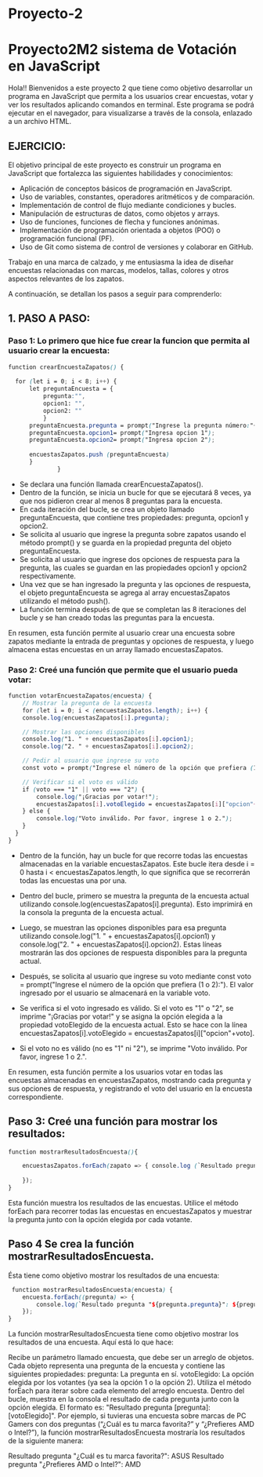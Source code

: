 # Proyecto-2

# Proyecto2M2 sistema de Votación en JavaScript
Hola!! Bienvenidos a este proyecto 2 que tiene como objetivo desarrollar un programa en JavaScript que permita a los usuarios crear encuestas, votar y ver los resultados aplicando comandos en terminal. Este programa se podrá ejecutar en el navegador, para visualizarse a través de la consola, enlazado a un archivo HTML.


## EJERCICIO:
El objetivo principal de este proyecto es construir un programa en JavaScript que fortalezca las siguientes habilidades y conocimientos:

- Aplicación de conceptos básicos de programación en JavaScript.
- Uso de variables, constantes, operadores aritméticos y de comparación.
- Implementación de control de flujo mediante condiciones y bucles.
- Manipulación de estructuras de datos, como objetos y arrays.
- Uso de funciones, funciones de flecha y funciones anónimas.
- Implementación de programación orientada a objetos (POO) o programación funcional (PF).
- Uso de Git como sistema de control de versiones y colaborar en GitHub.


Trabajo en una marca de calzado, y me entusiasma la idea de diseñar encuestas relacionadas con marcas, modelos, tallas, colores y otros aspectos relevantes de los zapatos.

A continuación, se detallan los pasos a seguir para comprenderlo:

## 1. PASO A PASO:
### Paso 1: Lo primero que hice fue crear la funcion que permita al usuario crear la encuesta:

  ```scss
  function crearEncuestaZapatos() {
    
    for (let i = 0; i < 8; i++) {
        let preguntaEncuesta = {
            pregunta:"",
            opcion1: "",
            opcion2: ""
            }
        preguntaEncuesta.pregunta = prompt("Ingrese la pregunta número:"+ (i + 1) + "sobre zapatos")
        preguntaEncuesta.opcion1= prompt("Ingresa opcion 1");
        preguntaEncuesta.opcion2= prompt("Ingresa opcion 2");
    
        encuestasZapatos.push (preguntaEncuesta)
        }
                }
  ```

- Se declara una función llamada crearEncuestaZapatos().
- Dentro de la función, se inicia un bucle for que se ejecutará 8 veces, ya que nos pidieron crear al menos 8 preguntas para la encuesta.
- En cada iteración del bucle, se crea un objeto llamado preguntaEncuesta, que contiene tres propiedades: pregunta, opcion1 y opcion2.
- Se solicita al usuario que ingrese la pregunta sobre zapatos usando el método prompt() y se guarda en la propiedad pregunta del objeto preguntaEncuesta.
- Se solicita al usuario que ingrese dos opciones de respuesta para la pregunta, las cuales se guardan en las propiedades opcion1 y opcion2 respectivamente.
- Una vez que se han ingresado la pregunta y las opciones de respuesta, el objeto preguntaEncuesta se agrega al array encuestasZapatos utilizando el método push().
- La función termina después de que se completan las 8 iteraciones del bucle y se han creado todas las preguntas para la encuesta.
  
En resumen, esta función permite al usuario crear una encuesta sobre zapatos mediante la entrada de preguntas y opciones de respuesta, y luego almacena estas encuestas en un array llamado encuestasZapatos.

  
### Paso 2: Creé una función que permite que el usuario pueda votar:

```scss
function votarEncuestaZapatos(encuesta) {
    // Mostrar la pregunta de la encuesta
    for (let i = 0; i < (encuestasZapatos.length); i++) {
    console.log(encuestasZapatos[i].pregunta);

    // Mostrar las opciones disponibles
    console.log("1. " + encuestasZapatos[i].opcion1);
    console.log("2. " + encuestasZapatos[i].opcion2);

    // Pedir al usuario que ingrese su voto
    const voto = prompt("Ingrese el número de la opción que prefiera (1 o 2):");

    // Verificar si el voto es válido
    if (voto === "1" || voto === "2") {
        console.log("¡Gracias por votar!");
        encuestasZapatos[i].votoElegido = encuestasZapatos[i]["opcion"+voto]
    } else {
        console.log("Voto inválido. Por favor, ingrese 1 o 2.");
    }
  }
}
  ```

- Dentro de la función, hay un bucle for que recorre todas las encuestas almacenadas en la variable encuestasZapatos. Este bucle itera desde i = 0 hasta i < encuestasZapatos.length, lo que significa que se recorrerán todas las encuestas una por una.

- Dentro del bucle, primero se muestra la pregunta de la encuesta actual utilizando console.log(encuestasZapatos[i].pregunta). Esto imprimirá en la consola la pregunta de la encuesta actual.

- Luego, se muestran las opciones disponibles para esa pregunta utilizando console.log("1. " + encuestasZapatos[i].opcion1) y console.log("2. " + encuestasZapatos[i].opcion2). Estas líneas mostrarán las dos opciones de respuesta disponibles para la pregunta actual.

- Después, se solicita al usuario que ingrese su voto mediante const voto = prompt("Ingrese el número de la opción que prefiera (1 o 2):"). El valor ingresado por el usuario se almacenará en la variable voto.

- Se verifica si el voto ingresado es válido. Si el voto es "1" o "2", se imprime "¡Gracias por votar!" y se asigna la opción elegida a la propiedad votoElegido de la encuesta actual. Esto se hace con la línea encuestasZapatos[i].votoElegido = encuestasZapatos[i]["opcion"+voto].

- Si el voto no es válido (no es "1" ni "2"), se imprime "Voto inválido. Por favor, ingrese 1 o 2.".

 En resumen, esta función permite a los usuarios votar en todas las encuestas almacenadas en encuestasZapatos, mostrando cada pregunta y sus opciones de respuesta, y registrando el voto del usuario en la encuesta correspondiente.


##  Paso 3: Creé una función para mostrar los resultados:

```scss
function mostrarResultadosEncuesta(){

    encuestasZapatos.forEach(zapato => { console.log (`Resultado pregunta ${zapato.pregunta}: ${zapato.votoElegido}`)
        
    });
}

  ```
Esta función muestra los resultados de las encuestas. Utilice el método forEach para recorrer todas las encuestas en encuestasZapatos y muestrar la pregunta junto con la opción elegida por cada votante.

##  Paso 4 Se crea la función mostrarResultadosEncuesta.
Ésta tiene como objetivo mostrar los resultados de una encuesta:

```scss
 function mostrarResultadosEncuesta(encuesta) {
    encuesta.forEach((pregunta) => {
        console.log(`Resultado pregunta "${pregunta.pregunta}": ${pregunta.votoElegido}`);
    });
}

  ```
La función mostrarResultadosEncuesta tiene como objetivo mostrar los resultados de una encuesta. Aquí está lo que hace:

Recibe un parámetro llamado encuesta, que debe ser un arreglo de objetos. Cada objeto representa una pregunta de la encuesta y contiene las siguientes propiedades:
pregunta: La pregunta en sí.
votoElegido: La opción elegida por los votantes (ya sea la opción 1 o la opción 2).
Utiliza el método forEach para iterar sobre cada elemento del arreglo encuesta.
Dentro del bucle, muestra en la consola el resultado de cada pregunta junto con la opción elegida. El formato es: "Resultado pregunta [pregunta]: [votoElegido]".
Por ejemplo, si tuvieras una encuesta sobre marcas de PC Gamers con dos preguntas (“¿Cuál es tu marca favorita?” y “¿Prefieres AMD o Intel?”), la función mostrarResultadosEncuesta mostraría los resultados de la siguiente manera:

Resultado pregunta "¿Cuál es tu marca favorita?": ASUS
Resultado pregunta "¿Prefieres AMD o Intel?": AMD
